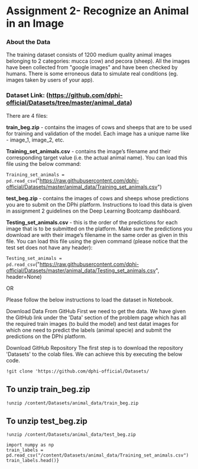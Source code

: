 # Assignment 2- Recognize an Animal in an Image

### About the Data

The training dataset consists of 1200 medium quality animal images belonging to 2 categories: mucca (cow) and pecora (sheep). All the images have been collected from "google images" and have been checked by humans. There is some erroneous data to simulate real conditions (eg. images taken by users of your app).

### Dataset Link: (https://github.com/dphi-official/Datasets/tree/master/animal_data)

There are 4 files:

**train_beg.zip** - contains the images of cows and sheeps that are to be used for training and validation of the model. Each image has a unique name like - image_1, image_2, etc.
 
**Training_set_animals.csv** - contains the image’s filename and their corresponding target value (i.e. the actual animal name). You can load this file using the below command:

`Training_set_animals = pd.read_csv`("https://raw.githubusercontent.com/dphi-official/Datasets/master/animal_data/Training_set_animals.csv")
 
**test_beg.zip** - contains the images of cows and sheeps whose predictions you are to submit on the DPhi platform. Instructions to load this data is given in assignment 2 guidelines on the Deep Learning Bootcamp dashboard.
 
**Testing_set_animals.csv** - this is the order of the predictions for each image that is to be submitted on the platform. Make sure the predictions you download are with their image’s filename in the same order as given in this file. You can load this file using the given command (please notice that the test set does not have any header):

`Testing_set_animals = pd.read_csv`("https://raw.githubusercontent.com/dphi-official/Datasets/master/animal_data/Testing_set_animals.csv", header=None)

OR

Please follow the below instructions to load the dataset in Notebook.

Download Data From GitHub
First we need to get the data. We have given the GitHub link under the 'Data' section of the problem page which has all the required train images (to build the model) and test datat images for which one need to predict the labels (animal specie) and submit the predictions on the DPhi platform.

Download GitHub Repository
The first step is to download the repository 'Datasets' to the colab files. We can achieve this by executing the below code.

`!git clone 'https://github.com/dphi-official/Datasets/`

## To unzip train_beg.zip
`!unzip /content/Datasets/animal_data/train_beg.zip` 

## To unzip test_beg.zip
`!unzip /content/Datasets/animal_data/test_beg.zip`

```{python} {import pandas as pd
import numpy as np
train_labels = pd.read_csv("/content/Datasets/animal_data/Training_set_animals.csv")
train_labels.head()}
